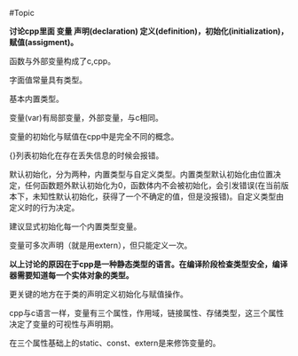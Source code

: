 #Topic

**讨论cpp里面 变量 声明(declaration) 定义(definition)，初始化(initialization)，赋值(assigment)。**

函数与外部变量构成了c,cpp。

字面值常量具有类型。

基本内置类型。

变量(var)有局部变量，外部变量，与c相同。

变量的初始化与赋值在cpp中是完全不同的概念。

{}列表初始化在存在丢失信息的时候会报错。

默认初始化，分为两种，内置类型与自定义类型。内置类型默认初始化由位置决定，任何函数题外默认初始化为0，函数体内不会被初始化，会引发错误(在当前版本下，未知性默认初始化，获得了一个不确定的值，但是没报错)。自定义类型由定义时的行为决定。


建议显式初始化每一个内置类型变量。


变量可多次声明（就是用extern），但只能定义一次。


**以上讨论的原因在于cpp是一种静态类型的语言。在编译阶段检查类型安全，编译器需要知道每一个实体对象的类型。**

更关键的地方在于类的声明定义初始化与赋值操作。


cpp与c语言一样，变量有三个属性，作用域，链接属性、存储类型，这三个属性决定了变量的可视性与声明期。

在三个属性基础上的static、const、extern是来修饰变量的。
